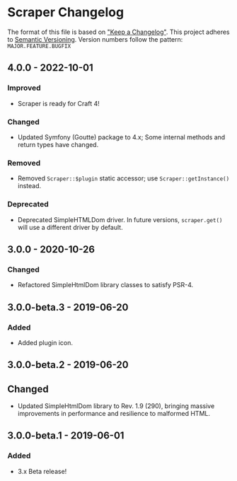 # Scraper Changelog

The format of this file is based on ["Keep a Changelog"](http://keepachangelog.com/). This project adheres to [Semantic Versioning](http://semver.org/). Version numbers follow the pattern: `MAJOR.FEATURE.BUGFIX`


## 4.0.0 - 2022-10-01

### Improved

- Scraper is ready for Craft 4!

### Changed

- Updated Symfony (Goutte) package to 4.x; Some internal methods and return types have changed.

### Removed

- Removed `Scraper::$plugin` static accessor; use `Scraper::getInstance()` instead.

### Deprecated

- Deprecated SimpleHTMLDom driver. In future versions, `scraper.get()` will use a different driver by default. 

## 3.0.0 - 2020-10-26

### Changed

- Refactored SimpleHtmlDom library classes to satisfy PSR-4.

## 3.0.0-beta.3 - 2019-06-20

### Added

- Added plugin icon.

## 3.0.0-beta.2 - 2019-06-20

## Changed

- Updated SimpleHtmlDom library to Rev. 1.9 (290), bringing massive improvements in performance and resilience to malformed HTML.

## 3.0.0-beta.1 - 2019-06-01

### Added

- 3.x Beta release!
